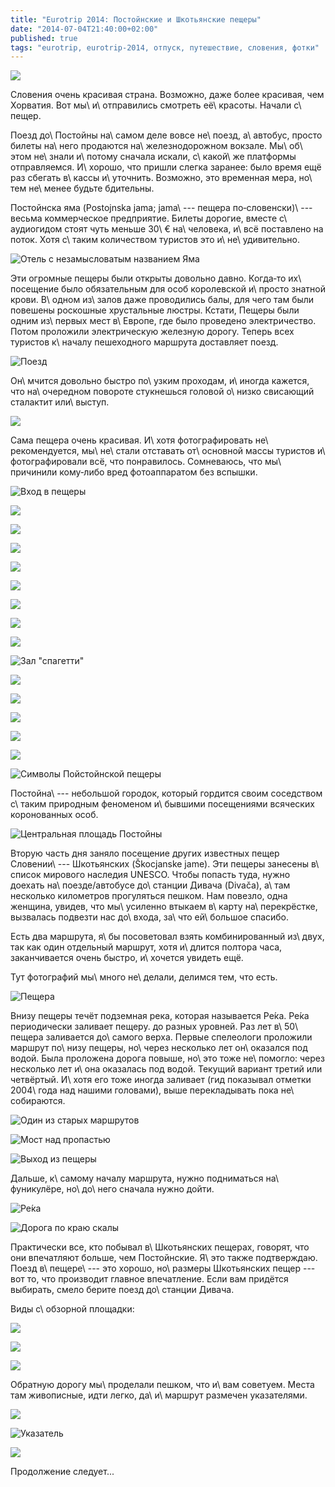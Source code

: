 ```yaml
---
title: "Eurotrip 2014: Постойнские и Шкотьянские пещеры"
date: "2014-07-04T21:40:00+02:00"
published: true
tags: "eurotrip, eurotrip-2014, отпуск, путешествие, словения, фотки"
---
```


![](/images/travel/2014-06-eurotrip/postojna-cover.jpg)

Словения очень красивая страна. Возможно, даже более красивая, чем Хорватия. Вот мы\ и\ отправились смотреть 
её\ красоты. Начали с\ пещер.

<!--more-->

Поезд до\ Постойны на\ самом деле вовсе не\ поезд, а\ автобус, просто билеты на\ него продаются на\ железнодорожном 
вокзале. Мы\ об\ этом не\ знали и\ потому сначала искали, с\ какой\ же платформы отправляемся. И\ хорошо, что пришли 
слегка заранее: было время ещё раз сбегать в\ кассы и\ уточнить. Возможно, это временная мера, но\ тем не\ менее будьте 
бдительны.

Постойнска яма (Postojnska jama; jama\ --- пещера по&#8209;словенски)\ --- весьма коммерческое предприятие. Билеты 
дорогие, вместе с\ аудиогидом стоят чуть меньше 30\ € на\ человека, и\ всё поставлено на поток. Хотя с\ таким 
количеством туристов это и\ не\ удивительно.

![Отель с незамысловатым названием Яма](/images/travel/2014-06-eurotrip/postojna-hotel.jpg "Отель с незамысловатым названием Яма")

Эти огромные пещеры были открыты довольно давно. Когда&#8209;то их\ посещение было обязательным для особ королевской 
и\ просто знатной крови. В\ одном из\ залов даже проводились балы, для чего там были повешены роскошные хрустальные 
люстры. Кстати, Пещеры были одним из\ первых мест в\ Европе, где было проведено электричество. Потом проложили 
электрическую железную дорогу. Теперь всех туристов к\ началу пешеходного маршрута доставляет поезд.

![Поезд](/images/travel/2014-06-eurotrip/postojna-train.jpg "Поезд")

Он\ мчится довольно быстро по\ узким проходам, и\ иногда кажется, что на\ очередном повороте стукнешься головой о\ низко 
свисающий сталактит или\ выступ.

![](/images/travel/2014-06-eurotrip/postojna-locomotive.jpg)

Сама пещера очень красивая. И\ хотя фотографировать не\ рекомендуется, мы\ не\ стали отставать от\ основной массы 
туристов и\ фотографировали всё, что понравилось. Сомневаюсь, что мы\ причинили кому&#8209;либо вред фотоаппаратом без 
вспышки.

![Вход в пещеры](/images/travel/2014-06-eurotrip/postojna-entrance.jpg "Вход в пещеры")

![](/images/travel/2014-06-eurotrip/postojna-cave-1.jpg)

![](/images/travel/2014-06-eurotrip/postojna-cave-2.jpg)

![](/images/travel/2014-06-eurotrip/postojna-cave-3.jpg)

![](/images/travel/2014-06-eurotrip/postojna-cave-4.jpg)

![](/images/travel/2014-06-eurotrip/postojna-cave-5.jpg)

![](/images/travel/2014-06-eurotrip/postojna-cave-6.jpg)

![](/images/travel/2014-06-eurotrip/postojna-cave-7.jpg)

![](/images/travel/2014-06-eurotrip/postojna-cave-8.jpg)

![Зал "спагетти"](/images/travel/2014-06-eurotrip/postojna-cave-9.jpg "Зал «спагетти»")

![](/images/travel/2014-06-eurotrip/postojna-cave-10.jpg)

![](/images/travel/2014-06-eurotrip/postojna-cave-11.jpg)

![](/images/travel/2014-06-eurotrip/postojna-cave-12.jpg)

![](/images/travel/2014-06-eurotrip/postojna-cave-13.jpg)

![](/images/travel/2014-06-eurotrip/postojna-cave-14.jpg)

![Символы Пойстойнской пещеры](/images/travel/2014-06-eurotrip/postojna-cave-15.jpg "Символы Пойстойнской пещеры")

Постойна\ --- небольшой городок, который гордится своим соседством с\ таким природным феноменом и\ бывшими посещениями 
всяческих коронованных особ.

![Центральная площадь Постойны](/images/travel/2014-06-eurotrip/postojna-central-square.jpg "Центральная площадь Постойны")

Вторую часть дня заняло посещение других известных пещер Словении\ --- Шкотьянских (Škocjanske jame). Эти пещеры 
занесены в\ список мирового наследия UNESCO. Чтобы попасть туда, нужно доехать на\ поезде/автобусе до\ станции Дивача 
(Divača), а\ там несколько километров прогуляться пешком. Нам повезло, одна женщина, увидев, что мы\ усиленно втыкаем 
в\ карту на\ перекрёстке, вызвалась подвезти нас до\ входа, за\ что ей\ большое спасибо.

Есть два маршрута, я\ бы посоветовал взять комбинированный из\ двух, так как один отдельный маршрут, хотя и\ длится 
полтора часа, заканчивается очень быстро, и\ хочется увидеть ещё. 

Тут фотографий мы\ много не\ делали, делимся тем, что есть.

![Пещера](/images/travel/2014-06-eurotrip/skocjan-route.jpg "Пещера")

Внизу пещеры течёт подземная река, которая называется Ре́ка. Ре́ка периодически заливает пещеру. до разных уровней. Раз 
лет в\ 50\ пещера заливается до\ самого верха. Первые спелеологи проложили маршрут по\ низу пещеры, но\ через несколько 
лет он\ оказался под водой. Была проложена дорога повыше, но\ это тоже не\ помогло: через несколько лет и\ она оказалась 
под водой. Текущий вариант третий или четвёртый. И\ хотя его тоже иногда заливает (гид показывал отметки 2004\ года над 
нашими головами), выше перекладывать пока не\ собираются.

![Один из старых маршрутов](/images/travel/2014-06-eurotrip/skocjan-old-route.jpg "Один из старых маршрутов") 

![Мост над пропастью](/images/travel/2014-06-eurotrip/skocjan-bridge.jpg "Мост над пропастью")

![Выход из пещеры](/images/travel/2014-06-eurotrip/skocjan-exit.jpg "Выход из пещеры")

Дальше, к\ самому началу маршрута, нужно подниматься на\ фуникулёре, но\ до\ него сначала нужно дойти.

![Ре́ка](/images/travel/2014-06-eurotrip/skocjan-to-exit-1.jpg)

![Дорога по краю скалы](/images/travel/2014-06-eurotrip/skocjan-to-exit-2.jpg "Дорога по краю скалы")

Практически все, кто побывал в\ Шкотьянских пещерах, говорят, что они впечатляют больше, чем Постойнские. Я\ это также 
подтверждаю. Поезд в\ пещере\ --- это хорошо, но\ размеры Шкотьянских пещер --- вот то, что производит главное 
впечатление. Если вам придётся выбирать, смело берите поезд до\ станции Дивача.

Виды с\ обзорной площадки:

![](/images/travel/2014-06-eurotrip/skocjan-top-view-1.jpg)

![](/images/travel/2014-06-eurotrip/skocjan-top-view-2.jpg)

![](/images/travel/2014-06-eurotrip/skocjan-top-view-3.jpg)

Обратную дорогу мы\ проделали пешком, что и\ вам советуем. Места там живописные, идти легко, да\ и\ маршрут размечен 
указателями.

![](/images/travel/2014-06-eurotrip/skocjan-road-1.jpg)

![Указатель](/images/travel/2014-06-eurotrip/skocjan-sign.jpg "Указатель")

![](/images/travel/2014-06-eurotrip/skocjan-road-2.jpg)

Продолжение следует...
